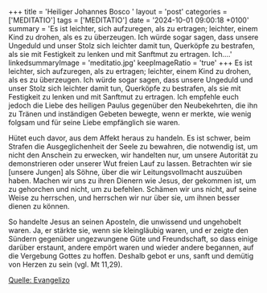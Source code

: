 +++
title = 'Heiliger Johannes Bosco '
layout = 'post'
categories = ['MEDITATIO']
tags = ['MEDITATIO']
date = '2024-10-01 09:00:18 +0100'
summary = 'Es ist leichter, sich aufzuregen, als zu ertragen; leichter, einem Kind zu drohen, als es zu überzeugen. Ich würde sogar sagen, dass unsere Ungeduld und unser Stolz sich leichter damit tun, Querköpfe zu bestrafen, als sie mit Festigkeit zu lenken und mit Sanftmut zu ertragen. Ich....'
linkedsummaryImage = 'meditatio.jpg'
keepImageRatio = 'true'
+++
Es ist leichter, sich aufzuregen, als zu ertragen; leichter, einem Kind zu drohen, als es zu überzeugen. Ich würde sogar sagen, dass unsere Ungeduld und unser Stolz sich leichter damit tun, Querköpfe zu bestrafen, als sie mit Festigkeit zu lenken und mit Sanftmut zu ertragen. Ich empfehle euch jedoch die Liebe des heiligen Paulus gegenüber den Neubekehrten, die ihn zu Tränen und inständigen Gebeten bewegte, wenn er merkte, wie wenig folgsam und für seine Liebe empfänglich sie waren.<!--more-->

Hütet euch davor, aus dem Affekt heraus zu handeln. Es ist schwer, beim Strafen die Ausgeglichenheit der Seele zu bewahren, die notwendig ist, um nicht den Anschein zu erwecken, wir handelten nur, um unsere Autorität zu demonstrieren oder unserer Wut freien Lauf zu lassen. Betrachten wir sie [unsere Jungen] als Söhne, über die wir Leitungsvollmacht auszuüben haben. Machen wir uns zu ihren Dienern wie Jesus, der gekommen ist, um zu gehorchen und nicht, um zu befehlen. Schämen wir uns nicht, auf seine Weise zu herrschen, und herrschen wir nur über sie, um ihnen besser dienen zu können.


So handelte Jesus an seinen Aposteln, die unwissend und ungehobelt waren. Ja, er stärkte sie, wenn sie kleingläubig waren, und er zeigte den Sündern gegenüber ungezwungene Güte und Freundschaft, so dass einige darüber erstaunt, andere empört waren und wieder andere begannen, auf die Vergebung Gottes zu hoffen. Deshalb gebot er uns, sanft und demütig von Herzen zu sein (vgl. Mt 11,29).



[Quelle: Evangelizo](https://evangeliumtagfuertag.org/DE/gospel)
